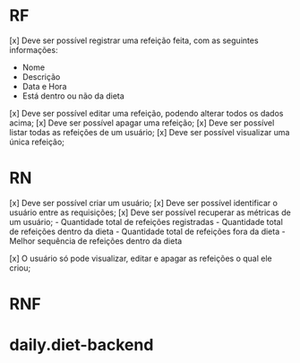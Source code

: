 # RF

[x] Deve ser possível registrar uma refeição feita, com as seguintes informações:
   - Nome
   - Descrição
   - Data e Hora
   - Está dentro ou não da dieta

[x] Deve ser possível editar uma refeição, podendo alterar todos os dados acima;
[x] Deve ser possível apagar uma refeição;
[x] Deve ser possível listar todas as refeições de um usuário;
[x] Deve ser possível visualizar uma única refeição;

# RN

[x] Deve ser possível criar um usuário;
[x] Deve ser possível identificar o usuário entre as requisições;
[x] Deve ser possível recuperar as métricas de um usuário;
    - Quantidade total de refeições registradas
    - Quantidade total de refeições dentro da dieta
    - Quantidade total de refeições fora da dieta
    - Melhor sequência de refeições dentro da dieta
    
[x] O usuário só pode visualizar, editar e apagar as refeições o qual ele criou;

# RNF

# daily.diet-backend
